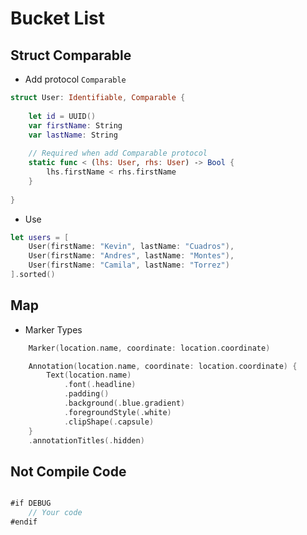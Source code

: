 #  Bucket List

## Struct Comparable
- Add protocol `Comparable`

```swift
struct User: Identifiable, Comparable {
    
    let id = UUID()
    var firstName: String
    var lastName: String
    
    // Required when add Comparable protocol
    static func < (lhs: User, rhs: User) -> Bool {
        lhs.firstName < rhs.firstName
    }
    
}
```

- Use
```swift
let users = [
    User(firstName: "Kevin", lastName: "Cuadros"),
    User(firstName: "Andres", lastName: "Montes"),
    User(firstName: "Camila", lastName: "Torrez")
].sorted()
```

## Map

- Marker Types
```swift
    Marker(location.name, coordinate: location.coordinate)
```

```swift
    Annotation(location.name, coordinate: location.coordinate) {
        Text(location.name)
            .font(.headline)
            .padding()
            .background(.blue.gradient)
            .foregroundStyle(.white)
            .clipShape(.capsule)
    }
    .annotationTitles(.hidden)
```

## Not Compile Code

```swift 

#if DEBUG
    // Your code
#endif
```
